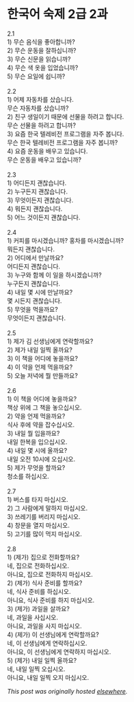 # 한국어 숙제 2급 2과

<div>
<div>2.1</div>
<div>1) 무슨 음식을 좋아합니까?</div>2) 무슨 운동을 잘하십니까?<br><div>3) 무슨 신문을 읽습니까?</div>4) 무슨 색 옷을 입었습니까?<br><div>5) 무슨 요일에 쉽니까?</div>
<br><div> </div>2.2<br><div>1) 어제 자동차를 샀습니다.</div>무슨 자동차를 샀습니까?<br><div>2) 친구 생일이기 때문에 선물을 하려고 합니다.</div>무슨 선물을 하려고 합니까?<br><div>3) 요즘 한국 텔레비전 프로그램을 자주 봅니다.</div>무슨 한국 텔레비전 프로그램을 자주 봅니까?<br><div>4) 요즘 운동을 배우고 있습니다.</div>무슨 운동을 배우고 있습니까?<br><div> </div>
<br><div>2.3</div>1) 어디든지 괜찮습니다.<br><div>2) 누구든지 괜찮습니다.</div>3) 무엇이든지 괜찮습니다.<br><div>4) 뭐든지 괜찮습니다.</div>5) 어느 것이든지 괜찮습니다.<br><div> </div>
<br><div>2.4</div>1) 커피를 마시겠습니까?  홍차를 마시겠습니까?<br><div>뭐든지 괜찮습니다.</div>2) 어디에서 만날까요?<br><div>어디든지 괜찮습니다.</div>3) 누구와 함께 이 일을 하시겠습니까?<br><div>누구든지 괜찮습니다.</div>4) 내일 몇 시에 만날까요?<br><div>몇 시든지 괜찮습니다.</div>5) 무엇을 먹을까요?<br><div>무엇이든지 괜찮습니다.</div>
<br><div> </div>2.5<br><div>1) 제가 김 선생님에게 연락할까요?</div>2) 제가 내일 일찍 올까요?<br><div>3) 이 책을 어디에 놓을까요?</div>
<div>4) 이 약을 언제 먹을까요?</div>5) 오늘 저녁에 뭘 만들까요?<br><div> </div>
<br><div>2.6</div>1) 이 책을 어디에 놓을까요?<br>책상 위에 그 책을 놓으십시오.<br>2) 약을 언제 먹을까요?<br>식사 후에 약을 잡수십시오.<br>3) 내일 뭘 입을까요?<br>내일 한복을 입으십시오.<br>4) 내일 몇 시에 올까요?<br>내일 오전 10시에 오십시오.<br>5) 제가 무엇을 할까요?<br>청소를 하십시오.<br><br>2.7<br>1) 버스를 타지 마십시오.<br>2) 그 사람에게 말하지 마십시오.<br>3) 쓰레기를 버리지 마십시오.<br>4) 창문을 열지 마십시오.<br>5) 고기를 많이 먹지 마십시오.<br><br>2.8<br>1) (제가) 집으로 전화할까요?<br>네, 집으로 전화하십시오.<br>아니요, 집으로 전화하지 마십시오.<br>2) (제가) 식사 준비를 할까요?<br>네, 식사 준비를 하십시오.<br>아니요, 식사 준비를 하지 마십시오.<br>3) (제가) 과일을 살까요?<br>네, 과일을 사십시오.<br>아니요, 과일을 사지 마십시오.<br>4) (제가) 이 선생님에게 연락할까요?<br>네, 이 선생님에게 연락하십시오.<br>아니요, 이 선생님에게 연락하지 마십시오.<br>5) (제가) 내일 일찍 올까요?<br>네, 내일 일찍 오십시오.<br>아니요, 내일 일찍 오지 마십시오.<br><div> </div>
</div>


*This post was originally hosted [elsewhere](http://planspace.blogspot.com/2009/02/2-2.html).*
